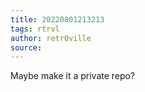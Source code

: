 ```yaml
---
title: 20220801213213 
tags: rtrvl
author: retr0ville
source: 
---
```


Maybe make it a private repo?
